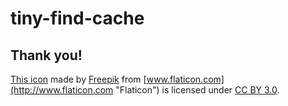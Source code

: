 # tiny-find-cache

## Thank you!

[This icon](http://www.flaticon.com/free-icon/treadmill-machine-with-timer_31228) made by [Freepik](http://www.freepik.com "Freepik") from [www.flaticon.com](http://www.flaticon.com "Flaticon") is licensed under [CC BY 3.0](http://creativecommons.org/licenses/by/3.0/ "Creative Commons BY 3.0").
